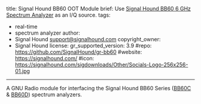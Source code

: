 title: Signal Hound BB60 OOT Module
brief: Use [Signal Hound BB60 6 GHz Spectrum Analyzer](https://signalhound.com/products/bb60d-6-ghz-real-time-spectrum-analyzer/) as an I/Q source.
tags:
  - real-time
  - spectrum analyzer
author:
  - Signal Hound <support@signalhound.com>
copyright_owner:
  - Signal Hound 
license:
gr_supported_version: 3.9
#repo: https://github.com/SignalHound/gr-bb60
#website: https://signalhound.com/
#icon: https://signalhound.com/sigdownloads/Other/Socials-Logo-256x256-01.jpg
---
A GNU Radio module for interfacing the Signal Hound BB60 Series ([BB60C](https://signalhound.com/products/bb60c/) & [BB60D](https://signalhound.com/products/bb60d-6-ghz-real-time-spectrum-analyzer/)) spectrum analyzers.
